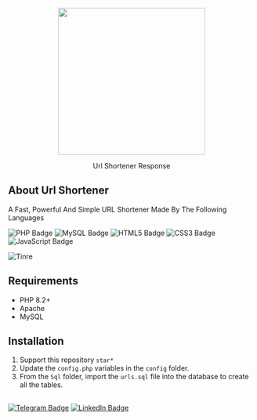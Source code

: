 <p align="center"><img src="https://HeroExpert.ir/GitHub/Preview.png" width="300"></p>

<p align="center">Url Shortener Response</p>

## About Url Shortener

A Fast, Powerful And Simple URL Shortener Made By The Following Languages

![PHP Badge](https://img.shields.io/badge/PHP-777BB4?logo=php&logoColor=fff&style=flat)
![MySQL Badge](https://img.shields.io/badge/MySQL-4479A1?logo=mysql&logoColor=fff&style=flat)
![HTML5 Badge](https://img.shields.io/badge/HTML5-E34F26?logo=html5&logoColor=fff&style=flat)
![CSS3 Badge](https://img.shields.io/badge/CSS3-1572B6?logo=css3&logoColor=fff&style=flat)
![JavaScript Badge](https://img.shields.io/badge/JavaScript-F7DF1E?logo=javascript&logoColor=000&style=flat)
 

![Tinre](https://HeroExpert.ir/GitHub/Url-Shortener/Preview.gif)


## Requirements
* PHP 8.2+
* Apache
* MySQL
  

## Installation

1. Support this repository `star*`
2. Update the `config.php` variables in the `config` folder.
3. From the `Sql` folder, import the `urls.sql` file into the database to create all the tables.

## 

<a href="https://t.me/HeroExpert_ir">![Telegram Badge](https://img.shields.io/badge/Telegram-26A5E4?logo=telegram&logoColor=fff&style=flat)</a>
<a href="https://www.linkedin.com/in/amirreza-ebrahimi-9623052a9">![LinkedIn Badge](https://img.shields.io/badge/LinkedIn-0A66C2?logo=linkedin&logoColor=fff&style=flat)</a>

